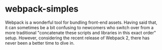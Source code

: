# webpack-simples

<p>Webpack is a wonderful tool for bundling front-end assets. Having said that, it can sometimes be a bit confusing to newcomers who switch over from a more traditional "concatenate these scripts and libraries in this exact order" setup. However, considering the recent release of Webpack 2, there has never been a better time to dive in.</p>